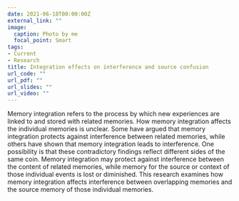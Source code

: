 ```yaml
---
date: 2021-06-18T00:00:00Z
external_link: ""
image:
  caption: Photo by me
  focal_point: Smart
tags:
- Current
- Research
title: Integration effects on interference and source confusion
url_code: ""
url_pdf: ""
url_slides: ""
url_video: ""
---
```


Memory integration refers to the process by which new experiences are linked to and stored with related memories. How memory integration affects the individual memories is unclear. Some have argued that memory integration protects against interference between related memories, while others have shown that memory integration leads to interference. One possibility is that these contradictory findings reflect different sides of the same coin. Memory integration may protect against interference between the content of related memories, while memory for the source or context of those individual events is lost or diminished. This research examines how memory integration affects interference between overlapping memories and the source memory of those individual memories. 
